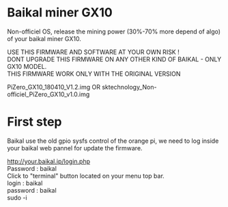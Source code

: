 # Baikal miner GX10
Non-officiel OS, release the mining power (30%-70% more depend of algo) of your baikal miner GX10.                                         

USE THIS FIRMWARE AND SOFTWARE AT YOUR OWN RISK !                                                                 
DONT UPGRADE THIS FIRMWARE ON ANY OTHER KIND OF BAIKAL - ONLY GX10 MODEL.                                                                
THIS FIRMWARE WORK ONLY WITH THE ORIGINAL VERSION 

PiZero_GX10_180410_V1.2.img 
OR 
sktechnology_Non-officiel_PiZero_GX10_v1.0.img

# First step

Baikal use the old gpio sysfs control of the orange pi, we need to log inside your baikal web pannel for update the firmware.

http://your.baikal.ip/login.php                                                                                                       
Password : baikal                                                                                                                        
Click to "terminal" button located on your menu top bar.                                                                                
login : baikal                                                                                                                      
password : baikal                                                                                                                       
sudo -i









